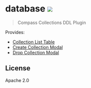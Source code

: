 # database [![][travis_img]][travis_url]

> Compass Collections DDL Plugin

Provides: 

* [Collection List Table](https://github.com/mongodb-js/compass-collections-ddl/tree/master/src/components/collections-table)
* [Create Collection Modal](https://github.com/mongodb-js/compass-collections-ddl/tree/master/src/components/create-collection-modal)
* [Drop Collection Modal](https://github.com/mongodb-js/compass-collections-ddl/tree/master/src/components/drop-collection-modal)

## License

Apache 2.0

[travis_img]: https://travis-ci.org/mongodb-js/compass-collections-ddl.svg?branch=master
[travis_url]: https://travis-ci.org/mongodb-js/compass-collections-ddl
